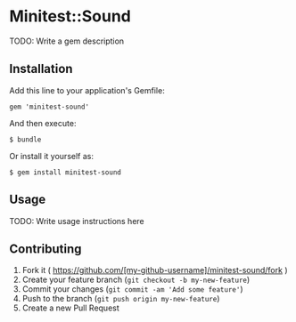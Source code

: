 # Minitest::Sound

TODO: Write a gem description

## Installation

Add this line to your application's Gemfile:

    gem 'minitest-sound'

And then execute:

    $ bundle

Or install it yourself as:

    $ gem install minitest-sound

## Usage

TODO: Write usage instructions here

## Contributing

1. Fork it ( https://github.com/[my-github-username]/minitest-sound/fork )
2. Create your feature branch (`git checkout -b my-new-feature`)
3. Commit your changes (`git commit -am 'Add some feature'`)
4. Push to the branch (`git push origin my-new-feature`)
5. Create a new Pull Request

